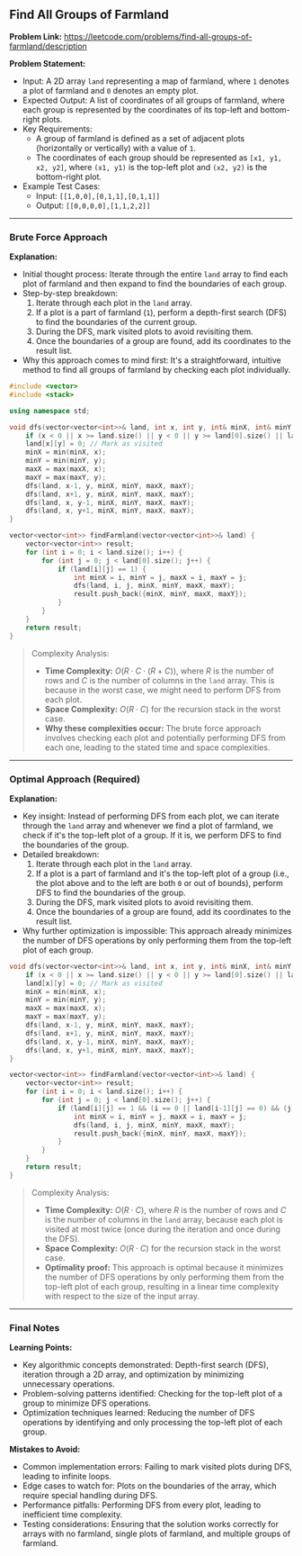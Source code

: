 ## Find All Groups of Farmland

**Problem Link:** https://leetcode.com/problems/find-all-groups-of-farmland/description

**Problem Statement:**
- Input: A 2D array `land` representing a map of farmland, where `1` denotes a plot of farmland and `0` denotes an empty plot.
- Expected Output: A list of coordinates of all groups of farmland, where each group is represented by the coordinates of its top-left and bottom-right plots.
- Key Requirements:
  - A group of farmland is defined as a set of adjacent plots (horizontally or vertically) with a value of `1`.
  - The coordinates of each group should be represented as `[x1, y1, x2, y2]`, where `(x1, y1)` is the top-left plot and `(x2, y2)` is the bottom-right plot.
- Example Test Cases:
  - Input: `[[1,0,0],[0,1,1],[0,1,1]]`
  - Output: `[[0,0,0,0],[1,1,2,2]]`

---

### Brute Force Approach

**Explanation:**
- Initial thought process: Iterate through the entire `land` array to find each plot of farmland and then expand to find the boundaries of each group.
- Step-by-step breakdown:
  1. Iterate through each plot in the `land` array.
  2. If a plot is a part of farmland (`1`), perform a depth-first search (DFS) to find the boundaries of the current group.
  3. During the DFS, mark visited plots to avoid revisiting them.
  4. Once the boundaries of a group are found, add its coordinates to the result list.
- Why this approach comes to mind first: It's a straightforward, intuitive method to find all groups of farmland by checking each plot individually.

```cpp
#include <vector>
#include <stack>

using namespace std;

void dfs(vector<vector<int>>& land, int x, int y, int& minX, int& minY, int& maxX, int& maxY) {
    if (x < 0 || x >= land.size() || y < 0 || y >= land[0].size() || land[x][y] == 0) return;
    land[x][y] = 0; // Mark as visited
    minX = min(minX, x);
    minY = min(minY, y);
    maxX = max(maxX, x);
    maxY = max(maxY, y);
    dfs(land, x-1, y, minX, minY, maxX, maxY);
    dfs(land, x+1, y, minX, minY, maxX, maxY);
    dfs(land, x, y-1, minX, minY, maxX, maxY);
    dfs(land, x, y+1, minX, minY, maxX, maxY);
}

vector<vector<int>> findFarmland(vector<vector<int>>& land) {
    vector<vector<int>> result;
    for (int i = 0; i < land.size(); i++) {
        for (int j = 0; j < land[0].size(); j++) {
            if (land[i][j] == 1) {
                int minX = i, minY = j, maxX = i, maxY = j;
                dfs(land, i, j, minX, minY, maxX, maxY);
                result.push_back({minX, minY, maxX, maxY});
            }
        }
    }
    return result;
}
```

> Complexity Analysis:
> - **Time Complexity:** $O(R \cdot C \cdot (R + C))$, where $R$ is the number of rows and $C$ is the number of columns in the `land` array. This is because in the worst case, we might need to perform DFS from each plot.
> - **Space Complexity:** $O(R \cdot C)$ for the recursion stack in the worst case.
> - **Why these complexities occur:** The brute force approach involves checking each plot and potentially performing DFS from each one, leading to the stated time and space complexities.

---

### Optimal Approach (Required)

**Explanation:**
- Key insight: Instead of performing DFS from each plot, we can iterate through the `land` array and whenever we find a plot of farmland, we check if it's the top-left plot of a group. If it is, we perform DFS to find the boundaries of the group.
- Detailed breakdown:
  1. Iterate through each plot in the `land` array.
  2. If a plot is a part of farmland and it's the top-left plot of a group (i.e., the plot above and to the left are both `0` or out of bounds), perform DFS to find the boundaries of the group.
  3. During the DFS, mark visited plots to avoid revisiting them.
  4. Once the boundaries of a group are found, add its coordinates to the result list.
- Why further optimization is impossible: This approach already minimizes the number of DFS operations by only performing them from the top-left plot of each group.

```cpp
void dfs(vector<vector<int>>& land, int x, int y, int& minX, int& minY, int& maxX, int& maxY) {
    if (x < 0 || x >= land.size() || y < 0 || y >= land[0].size() || land[x][y] == 0) return;
    land[x][y] = 0; // Mark as visited
    minX = min(minX, x);
    minY = min(minY, y);
    maxX = max(maxX, x);
    maxY = max(maxY, y);
    dfs(land, x-1, y, minX, minY, maxX, maxY);
    dfs(land, x+1, y, minX, minY, maxX, maxY);
    dfs(land, x, y-1, minX, minY, maxX, maxY);
    dfs(land, x, y+1, minX, minY, maxX, maxY);
}

vector<vector<int>> findFarmland(vector<vector<int>>& land) {
    vector<vector<int>> result;
    for (int i = 0; i < land.size(); i++) {
        for (int j = 0; j < land[0].size(); j++) {
            if (land[i][j] == 1 && (i == 0 || land[i-1][j] == 0) && (j == 0 || land[i][j-1] == 0)) {
                int minX = i, minY = j, maxX = i, maxY = j;
                dfs(land, i, j, minX, minY, maxX, maxY);
                result.push_back({minX, minY, maxX, maxY});
            }
        }
    }
    return result;
}
```

> Complexity Analysis:
> - **Time Complexity:** $O(R \cdot C)$, where $R$ is the number of rows and $C$ is the number of columns in the `land` array, because each plot is visited at most twice (once during the iteration and once during the DFS).
> - **Space Complexity:** $O(R \cdot C)$ for the recursion stack in the worst case.
> - **Optimality proof:** This approach is optimal because it minimizes the number of DFS operations by only performing them from the top-left plot of each group, resulting in a linear time complexity with respect to the size of the input array.

---

### Final Notes

**Learning Points:**
- Key algorithmic concepts demonstrated: Depth-first search (DFS), iteration through a 2D array, and optimization by minimizing unnecessary operations.
- Problem-solving patterns identified: Checking for the top-left plot of a group to minimize DFS operations.
- Optimization techniques learned: Reducing the number of DFS operations by identifying and only processing the top-left plot of each group.

**Mistakes to Avoid:**
- Common implementation errors: Failing to mark visited plots during DFS, leading to infinite loops.
- Edge cases to watch for: Plots on the boundaries of the array, which require special handling during DFS.
- Performance pitfalls: Performing DFS from every plot, leading to inefficient time complexity.
- Testing considerations: Ensuring that the solution works correctly for arrays with no farmland, single plots of farmland, and multiple groups of farmland.